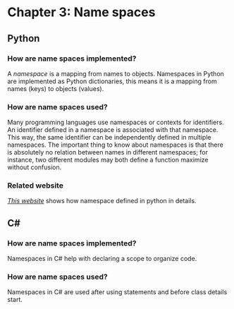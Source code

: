 # Chapter 3: Name spaces

## Python

### How are name spaces implemented?

A _namespace_ is a mapping from names to objects. Namespaces in Python are implemented as Python dictionaries, this means it is a mapping from names (keys) to objects (values).

### How are name spaces used?

Many programming languages use namespaces or contexts for identifiers. An identifier defined in a namespace is associated with that namespace. This way, the same identifier can be independently defined in multiple namespaces. The important thing to know about namespaces is that there is absolutely no relation between names in different namespaces; for instance, two different modules may both define a function maximize without confusion.

### Related website

[_This website_](http://www.python-course.eu/namespaces.php) shows how namespace defined in python in details.

## C# #

### How are name spaces implemented?

Namespaces in C# help with declaring a scope to organize code.

### How are name spaces used?

Namespaces in C# are used after using statements and before class details start. 


